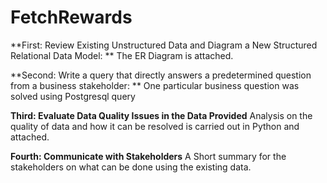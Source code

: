 # FetchRewards

**First: Review Existing Unstructured Data and Diagram a New Structured Relational Data Model: **
The ER Diagram is attached.

**Second: Write a query that directly answers a predetermined question from a business stakeholder: **
One particular business question was solved using Postgresql query


**Third: Evaluate Data Quality Issues in the Data Provided**
Analysis on the quality of data and how it can be resolved is carried out in Python and attached.


**Fourth: Communicate with Stakeholders**
A Short summary for the stakeholders on what can be done using the existing data.
